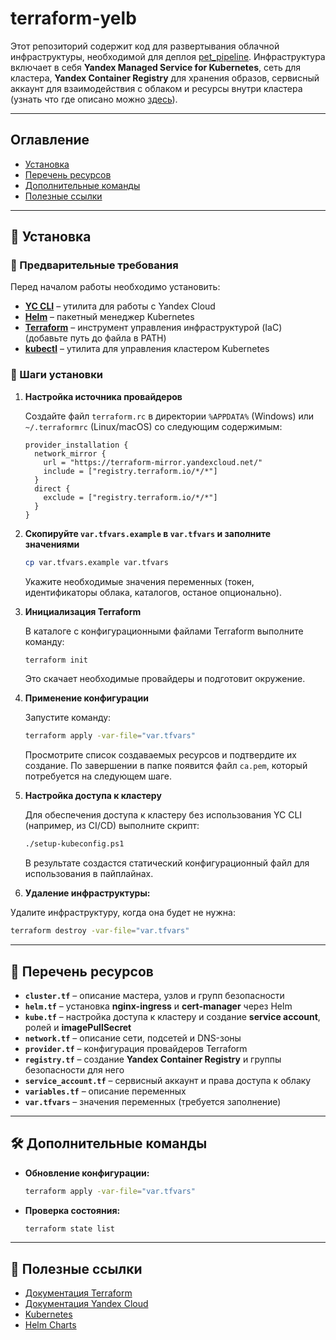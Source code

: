 # terraform-yelb

Этот репозиторий содержит код для развертывания облачной инфраструктуры, необходимой для деплоя [pet_pipeline](https://github.com/Truth711/k8s-deploy-yelb). Инфраструктура включает в себя **Yandex Managed Service for Kubernetes**, сеть для кластера, **Yandex Container Registry** для хранения образов, сервисный аккаунт для взаимодействия с облаком и ресурсы внутри кластера (узнать что где описано можно [здесь](#-перечень-ресурсов)).

---
## Оглавление
- [Установка](#-установка)
- [Перечень ресурсов](#-перечень-ресурсов)
- [Дополнительные команды](#-дополнительные-команды)
- [Полезные ссылки](#-полезные-ссылки)

---
## 🚀 Установка

### 🔧 Предварительные требования
Перед началом работы необходимо установить:
- **[YC CLI](https://cloud.yandex.ru/docs/cli/quickstart)** – утилита для работы с Yandex Cloud
- **[Helm](https://helm.sh/docs/intro/install/)** – пакетный менеджер Kubernetes
- **[Terraform](https://hashicorp-releases.yandexcloud.net/terraform/)** – инструмент управления инфраструктурой (IaC) (добавьте путь до файла в PATH)
- **[kubectl](https://kubernetes.io/docs/tasks/tools/)** – утилита для управления кластером Kubernetes

### 📌 Шаги установки
1. **Настройка источника провайдеров**
   
   Создайте файл `terraform.rc` в директории `%APPDATA%` (Windows) или `~/.terraformrc` (Linux/macOS) со следующим содержимым:
   ```hcl
   provider_installation {
     network_mirror {
       url = "https://terraform-mirror.yandexcloud.net/"
       include = ["registry.terraform.io/*/*"]
     }
     direct {
       exclude = ["registry.terraform.io/*/*"]
     }
   }
   ```

2. **Скопируйте `var.tfvars.example` в `var.tfvars` и заполните значениями**
   
   ```sh
   cp var.tfvars.example var.tfvars
   ```
   Укажите необходимые значения переменных (токен, идентификаторы облака, каталогов, останое опционально).

3. **Инициализация Terraform**
   
   В каталоге с конфигурационными файлами Terraform выполните команду:
   ```sh
   terraform init
   ```
   Это скачает необходимые провайдеры и подготовит окружение.

4. **Применение конфигурации**
   
   Запустите команду:
   ```sh
   terraform apply -var-file="var.tfvars"
   ```
   Просмотрите список создаваемых ресурсов и подтвердите их создание. По завершении в папке появится файл `ca.pem`, который потребуется на следующем шаге.

5. **Настройка доступа к кластеру**
   
   Для обеспечения доступа к кластеру без использования YC CLI (например, из CI/CD) выполните скрипт:
   ```sh
   ./setup-kubeconfig.ps1
   ```
   В результате создастся статический конфигурационный файл для использования в пайплайнах.

6. **Удаление инфраструктуры:**

  Удалите инфраструктуру, когда она будет не нужна:
  ```sh
  terraform destroy -var-file="var.tfvars"
  ```


---
## 📂 Перечень ресурсов

- **`cluster.tf`** – описание мастера, узлов и групп безопасности
- **`helm.tf`** – установка **nginx-ingress** и **cert-manager** через Helm
- **`kube.tf`** – настройка доступа к кластеру и создание **service account**, ролей и **imagePullSecret**
- **`network.tf`** – описание сети, подсетей и DNS-зоны
- **`provider.tf`** – конфигурация провайдеров Terraform
- **`registry.tf`** – создание **Yandex Container Registry** и группы безопасности для него
- **`service_account.tf`** – сервисный аккаунт и права доступа к облаку
- **`variables.tf`** – описание переменных
- **`var.tfvars`** – значения переменных (требуется заполнение)

---
## 🛠 Дополнительные команды

- **Обновление конфигурации:**
  ```sh
  terraform apply -var-file="var.tfvars"
  ```

- **Проверка состояния:**
  ```sh
  terraform state list
  ```

---
## 📌 Полезные ссылки
- [Документация Terraform](https://developer.hashicorp.com/terraform/docs)
- [Документация Yandex Cloud](https://cloud.yandex.ru/docs)
- [Kubernetes](https://kubernetes.io/docs/)
- [Helm Charts](https://artifacthub.io/)
